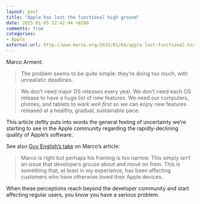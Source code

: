 ```yaml
---
layout: post
title: "Apple has lost the functional high ground"
date: 2015-01-05 12:42:44 +0100
comments: true
categories: 
- Apple
external-url: http://www.marco.org/2015/01/04/apple-lost-functional-high-ground
---
```


Marco Arment:

> The problem seems to be quite simple: they’re doing too much, with unrealistic deadlines.

> We don’t need major OS releases every year. We don’t need each OS release to have a huge list of new features. We need our computers, phones, and tablets to _work well first_ so we can enjoy new features released at a healthy, gradual, sustainable pace.

This article deftly puts into words the general feeling of uncertainty we’re starting to see in the Apple community regarding the rapidly-declining quality of Apple’s software.

See also [Guy English’s take](http://kickingbear.com/blog/archives/504) on Marco’s article:

> Marco is right but perhaps his framing is too narrow. This simply isn’t an issue that developers grouse about and move on from. This is something that, at least in my experience, has been affecting customers who have otherwise loved their Apple devices.

When these perceptions reach beyond the developer community and start affecting regular users, you know you have a serious problem.